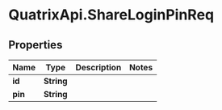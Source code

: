 # QuatrixApi.ShareLoginPinReq

## Properties
Name | Type | Description | Notes
------------ | ------------- | ------------- | -------------
**id** | **String** |  | 
**pin** | **String** |  | 


